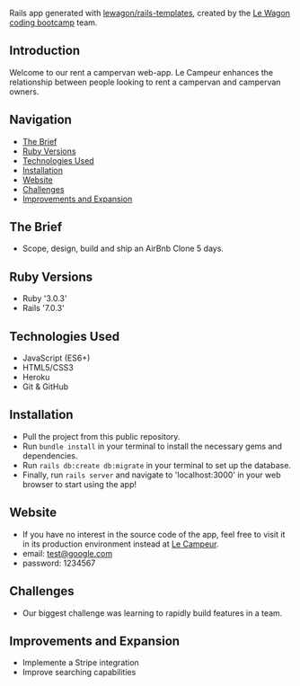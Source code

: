 Rails app generated with [lewagon/rails-templates](https://github.com/lewagon/rails-templates), created by the [Le Wagon coding bootcamp](https://www.lewagon.com) team.

## Introduction
Welcome to our rent a campervan web-app. Le Campeur enhances the relationship between people looking to rent a campervan and campervan owners.
## Navigation
* [The Brief](#the-brief)
* [Ruby Versions](#ruby-versions)
* [Technologies Used](#technologies-used)
* [Installation](#installation)
* [Website](#website)
* [Challenges](#challenges)
* [Improvements and Expansion](#improvements-and-expansion)
## The Brief
- Scope, design, build and ship an AirBnb Clone 5 days.
## Ruby Versions
- Ruby '3.0.3'
- Rails '7.0.3'
## Technologies Used
- JavaScript (ES6+)
- HTML5/CSS3
- Heroku
- Git & GitHub
## Installation
- Pull the project from this public repository.
- Run `bundle install` in your terminal to install the necessary gems and dependencies.
- Run `rails db:create db:migrate` in your terminal to set up the database.
- Finally, run `rails server` and navigate to 'localhost:3000' in your web browser to start using the app!
## Website
- If you have no interest in the source code of the app, feel free to visit it in its production environment instead at [Le Campeur](https://lecampeur-harrybremner.herokuapp.com/).
- email: test@google.com
- password: 1234567
## Challenges
- Our biggest challenge was learning to rapidly build features in a team.
## Improvements and Expansion
- Implemente a Stripe integration
- Improve searching capabilities
